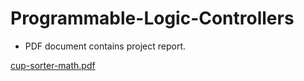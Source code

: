 # Programmable-Logic-Controllers
- PDF document contains project report.

[cup-sorter-math.pdf](https://github.com/KeefeOverby/Programmable-Logic-Controllers/files/14544653/cup-sorter-math.pdf)
